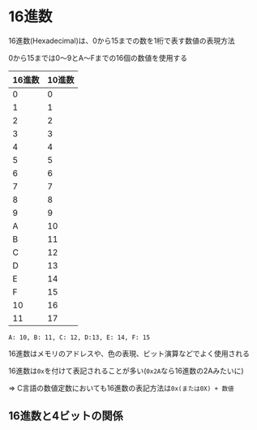 # 16進数

16進数(Hexadecimal)は、0から15までの数を1桁で表す数値の表現方法

0から15までは0〜9とA〜Fまでの16個の数値を使用する

| 16進数 | 10進数 |
|--------|--------|
| 0      | 0      |
| 1      | 1      |
| 2      | 2      |
| 3      | 3      |
| 4      | 4      |
| 5      | 5      |
| 6      | 6      |
| 7      | 7      |
| 8      | 8      |
| 9      | 9      |
| A      | 10     |
| B      | 11     |
| C      | 12     |
| D      | 13     |
| E      | 14     |
| F      | 15     |
| 10     | 16     |
| 11     | 17     |

`A: 10, B: 11, C: 12, D:13, E: 14, F: 15` 

16進数はメモリのアドレスや、色の表現、ビット演算などでよく使用される

16進数は`0x`を付けて表記されることが多い(`0x2A`なら16進数の2Aみたいに)

=> C言語の数値定数においても16進数の表記方法は`0x(または0X) + 数値`

## 16進数と4ビットの関係

